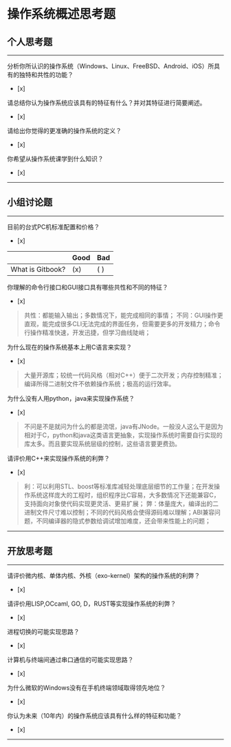 # 操作系统概述思考题

## 个人思考题

---

分析你所认识的操作系统（Windows、Linux、FreeBSD、Android、iOS）所具有的独特和共性的功能？
- [x]  

>  

请总结你认为操作系统应该具有的特征有什么？并对其特征进行简要阐述。
- [x]  

>   

请给出你觉得的更准确的操作系统的定义？
- [x]  

>   

你希望从操作系统课学到什么知识？
- [x]  

>   

---

## 小组讨论题

---

目前的台式PC机标准配置和价格？
- [x]  

|                  | Good | Bad |
| ---------------- | ---- | --- |
| What is Gitbook? | (x)  | ( ) |

你理解的命令行接口和GUI接口具有哪些共性和不同的特征？
- [x]  

> 共性：都能输入输出；多数情况下，能完成相同的事情；
	不同：GUI操作更直观，能完成很多CLI无法完成的界面任务，但需要更多的开发精力；命令行操作精准快速，开发迅捷，但学习曲线陡峭；

为什么现在的操作系统基本上用C语言来实现？
- [x]  

>  大量开源库；较统一代码风格（相对C++）便于二次开发；内存控制精准；编译所得二进制文件不依赖操作系统；极高的运行效率。

为什么没有人用python，java来实现操作系统？
- [x]  

>  不问是不是就问为什么的都是流氓，java有JNode。一般没人这么干是因为相对于C，python和java这类语言更抽象，实现操作系统时需要自行实现的库太多。而且要实现系统层级的控制，这些语言要更费劲。

请评价用C++来实现操作系统的利弊？
- [x]  

>  利：可以利用STL、boost等标准库减轻处理底层细节的工作量；在开发操作系统这样庞大的工程时，组织程序比C容易，大多数情况下还能兼容C，支持面向对象使代码实现更灵活、更易扩展；
	弊：体量庞大，编译出的二进制文件尺寸难以控制；不同的代码风格会使得源码难以理解；ABI兼容问题，不同编译器的隐式参数给调试增加难度，还会带来性能上的问题；

---

## 开放思考题

---

请评价微内核、单体内核、外核（exo-kernel）架构的操作系统的利弊？
- [x]  

>  

请评价用LISP,OCcaml, GO, D，RUST等实现操作系统的利弊？
- [x]  

>  

进程切换的可能实现思路？
- [x]  

>  

计算机与终端间通过串口通信的可能实现思路？
- [x]  

>  

为什么微软的Windows没有在手机终端领域取得领先地位？
- [x]  

>  

你认为未来（10年内）的操作系统应该具有什么样的特征和功能？
- [x]  

>  

---
